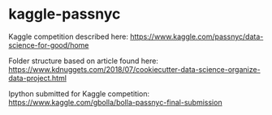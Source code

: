 # kaggle-passnyc
Kaggle competition described here: https://www.kaggle.com/passnyc/data-science-for-good/home

Folder structure based on article found here: https://www.kdnuggets.com/2018/07/cookiecutter-data-science-organize-data-project.html

Ipython submitted for Kaggle competition: https://www.kaggle.com/gbolla/bolla-passnyc-final-submission

